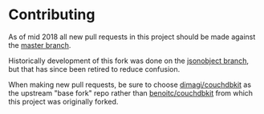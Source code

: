# Contributing

As of mid 2018 all new pull requests in this project should be made against
the [master branch](https://github.com/dimagi/couchdbkit/tree/master).

Historically development of this fork was done on the [jsonobject
branch](https://github.com/dimagi/couchdbkit/tree/jsonobject), but that has
since been retired to reduce confusion.

When making new pull requests, be sure to choose
[dimagi/couchdbkit](https://github.com/dimagi/couchdbkit) as the upstream "base
fork" repo rather than [benoitc/couchdbkit](https://github.com/benoitc/couchdbkit)
from which this project was originally forked.
